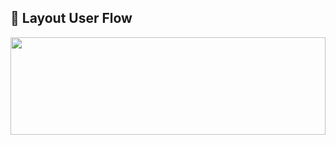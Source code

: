 ## 📱 Layout User Flow
<img src="https://media.discordapp.net/attachments/731929197236322400/975182024732201022/imagem_2022-05-14_204510335.png" 
width="100%" height="20%">
